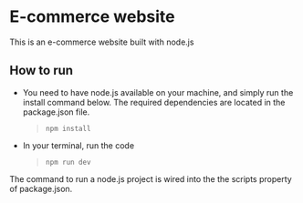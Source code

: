 # E-commerce website

This is an e-commerce website built with node.js


## How to run

- You need to have node.js available on your machine, and simply run the install command below. The required dependencies are located in the package.json file.  

    > `npm install`

- In your terminal, run the code 

    > `npm run dev`

The command to run a node.js project is wired into the the scripts property of package.json.
